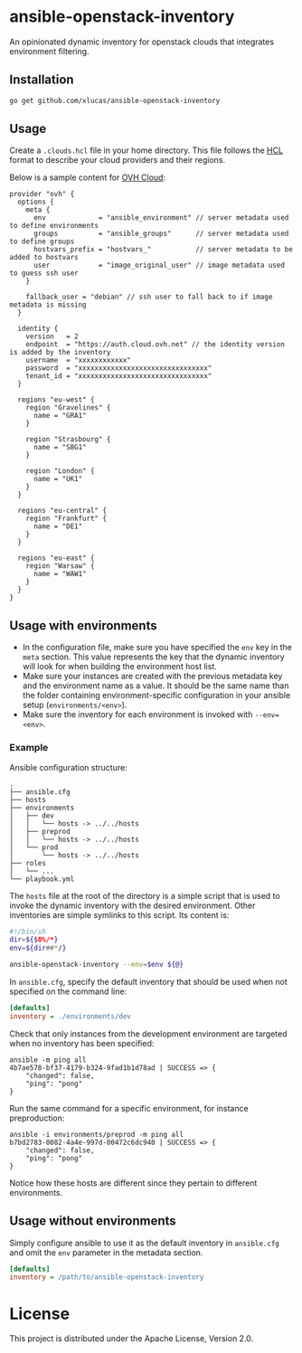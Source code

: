 # ansible-openstack-inventory

An opinionated dynamic inventory for openstack clouds that integrates environment filtering.

## Installation

```bash
go get github.com/xlucas/ansible-openstack-inventory
```

## Usage

Create a `.clouds.hcl` file in your home directory. This file follows the
[HCL](https://github.com/hashicorp/hcl) format to describe your cloud providers
and their regions.

Below is a sample content for [OVH Cloud](https://www.ovhcloud.com):

```hcl
provider "ovh" {
  options {
    meta {
      env             = "ansible_environment" // server metadata used to define environments
      groups          = "ansible_groups"      // server metadata used to define groups
      hostvars_prefix = "hostvars_"           // server metadata to be added to hostvars
      user            = "image_original_user" // image metadata used to guess ssh user
    }

    fallback_user = "debian" // ssh user to fall back to if image metadata is missing
  }

  identity {
    version   = 2
    endpoint  = "https://auth.cloud.ovh.net" // the identity version is added by the inventory
    username  = "xxxxxxxxxxxx"
    password  = "xxxxxxxxxxxxxxxxxxxxxxxxxxxxxxxx"
    tenant_id = "xxxxxxxxxxxxxxxxxxxxxxxxxxxxxxxx"
  }

  regions "eu-west" {
    region "Gravelines" {
      name = "GRA1"
    }

    region "Strasbourg" {
      name = "SBG1"
    }

    region "London" {
      name = "UK1"
    }
  }

  regions "eu-central" {
    region "Frankfurt" {
      name = "DE1"
    }
  }

  regions "eu-east" {
    region "Warsaw" {
      name = "WAW1"
    }
  }
}
```

## Usage with environments
- In the configuration file, make sure you have specified the `env` key in the
  `meta` section. This value represents the key that the dynamic inventory will
look for when building the environment host list.
- Make sure your instances are created with the previous metadata key and the
  environment name as a value. It should be the same name than the folder
containing environment-specific configuration in your ansible setup
(`environments/<env>`).
- Make sure the inventory for each environment is invoked with `--env=<env>`.

### Example

Ansible configuration structure:

```text
.
├── ansible.cfg
├── hosts
├── environments
│   ├── dev
│   │   └── hosts -> ../../hosts
│   ├── preprod
│   │   └── hosts -> ../../hosts
│   └── prod
│       └── hosts -> ../../hosts
├── roles
│   └── ...
└── playbook.yml
```

The `hosts` file at the root of the directory is a simple script that is used
to invoke the dynamic inventory with the desired environment. Other inventories
are simple symlinks to this script. Its content is:

```bash
#!/bin/sh
dir=${$0%/*}
env=${dir##*/}

ansible-openstack-inventory --env=$env ${@}
```

In `ansible.cfg`, specify the default inventory that should be used when not
specified on the command line:

```ini
[defaults]
inventory = ./environments/dev
```

Check that only instances from the development environment are targeted when no
inventory has been specified:
```
ansible -m ping all
4b7ae578-bf37-4179-b324-9fad1b1d78ad | SUCCESS => {
    "changed": false,
    "ping": "pong"
}
```

Run the same command for a specific environment, for instance preproduction:
```
ansible -i environments/preprod -m ping all
b7bd2783-0082-4a4e-997d-00472c6dc940 | SUCCESS => {
    "changed": false,
    "ping": "pong"
}
```

Notice how these hosts are different since they pertain to different
environments.

## Usage without environments

Simply configure ansible to use it as the default inventory in `ansible.cfg`
and omit the `env` parameter in the metadata section.
```ini
[defaults]
inventory = /path/to/ansible-openstack-inventory
```

# License

This project is distributed under the Apache License, Version 2.0.
